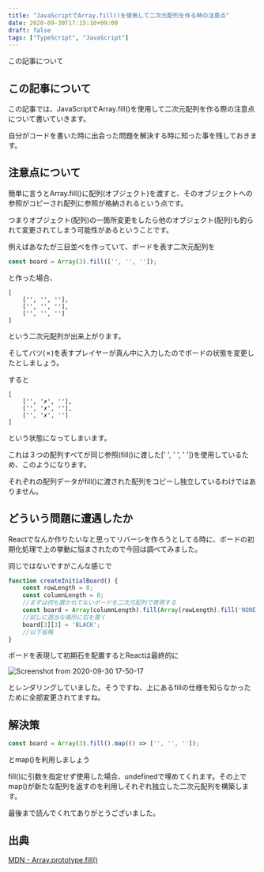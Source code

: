 ```yaml
---
title: "JavaScriptでArray.fill()を使用して二次元配列を作る時の注意点"
date: 2020-09-30T17:15:10+09:00
draft: false
tags: ["TypeScript", "JavaScript"]
---
```


この記事について

## この記事について

この記事では、JavaScriptでArray.fill()を使用して二次元配列を作る際の注意点について書いていきます。

自分がコードを書いた時に出会った問題を解決する時に知った事を残しておきます。

## 注意点について

簡単に言うとArray.fill()に配列(オブジェクト)を渡すと、そのオブジェクトへの参照がコピーされ配列に参照が格納されるという点です。

つまりオブジェクト(配列)の一箇所変更をしたら他のオブジェクト(配列)も釣られて変更されてしまう可能性があるということです。

例えばあなたが三目並べを作っていて、ボードを表す二次元配列を

```typescript
const board = Array(3).fill(['', '', '']);
```

と作った場合、

```
[
	['', '', ''],
	['', '', ''],
	['', '', '']
]
```

という二次元配列が出来上がります。

そしてバツ(✗)を表すプレイヤーが真ん中に入力したのでボードの状態を変更したとしましょう。

すると

```
[
	['', '✗', ''],
	['', '✗', ''],
	['', '✗', '']
]
```

という状態になってしまいます。



これは３つの配列すべてが同じ参照(fill()に渡した[' ', ' ', ' '])を使用しているため、このようになります。

それぞれの配列データがfill()に渡された配列をコピーし独立しているわけではありません。

## どういう問題に遭遇したか

Reactでなんか作りたいなと思ってリバーシを作ろうとしてる時に、ボードの初期化処理で上の挙動に悩まされたので今回は調べてみました。

同じではないですがこんな感じで

```typescript
function createInitialBoard() {
    const rowLength = 8;
    const columnLength = 8;
    //まずは何も置かれてないボードを二次元配列で表現する
    const board = Array(columnLength).fill(Array(rowLength).fill('NONE'));
    //試しに適当な場所に石を置く
    board[3][3] = 'BLACK';
    //以下省略
}
```

ボードを表現して初期石を配置するとReactは最終的に

![Screenshot from 2020-09-30 17-50-17](https://user-images.githubusercontent.com/37544784/94664467-e1bfc400-0345-11eb-8c48-0b34002b8b61.png)

とレンダリングしていました。そうですね、上にあるfillの仕様を知らなかったために全部変更されてますね。

## 解決策

```typescript
const board = Array(3).fill().map(() => ['', '', '']);
```

とmap()を利用しましょう

fill()に引数を指定せず使用した場合、undefinedで埋めてくれます。その上でmap()が新たな配列を返すのを利用しそれぞれ独立した二次元配列を構築します。



最後まで読んでくれてありがとうございました。

## 出典

[MDN - Array.prototype.fill()](https://developer.mozilla.org/ja/docs/Web/JavaScript/Reference/Global_Objects/Array/fill#Description)

